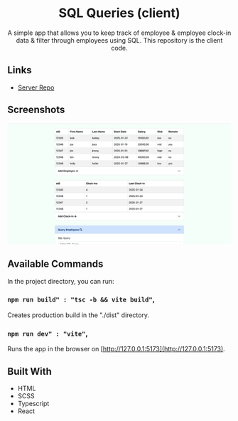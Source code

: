 <h1 align="center">SQL Queries (client)</h1>

<p align="center">A simple app that allows you to keep track of employee & employee clock-in data & filter through employees using SQL. This repository is the client code.</p>

## Links

- [Server Repo](https://github.com/cyoung-sudo/sql-queries-server)

## Screenshots

![](/public/screenshot1.png)

## Available Commands

In the project directory, you can run:

### `npm run build" : "tsc -b && vite build"`,

Creates production build in the "./dist" directory.

### `npm run dev" : "vite"`,

Runs the app in the browser on [http://127.0.0.1:5173](http://127.0.0.1:5173).

## Built With

- HTML
- SCSS
- Typescript
- React